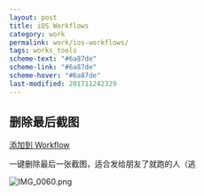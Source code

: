 ```yaml
---
layout: post
title: iOS Workflows
category: work
permalink: work/ios-workflows/
tags: works_tools
scheme-text: "#6a87de"
scheme-link: "#6a87de"
scheme-hover: "#6a87de"
last-modified: 201711242329
---
```


## 删除最后截图
[添加到 Workflow](https://workflow.is/workflows/0a7ca76a434446e59df80601ba953953)

一键删除最后一张截图，适合发给朋友了就跑的人（逃

![IMG_0060.png](https://img.akacdn.app/2017/05/04/IMG_0060.png)